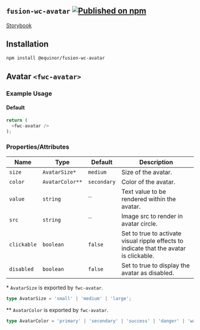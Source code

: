 <!--prettier-ignore-start-->
## `fusion-wc-avatar` [![Published on npm](https://img.shields.io/npm/v/@equinor/fusion-wc-avatar.svg)](https://www.npmjs.com/package/@equinor/fusion-wc-avatar)

[Storybook](https://equinor.github.io/fusion-web-components/?path=/docs/data-avatar)

## Installation
```sh
npm install @equinor/fusion-wc-avatar
```

## Avatar `<fwc-avatar>`
### Example Usage

#### Default
```ts
return (
  <fwc-avatar />
);
```

### Properties/Attributes

Name                    | Type                            | Default           | Description
---------------------   | --------------                  | -----------       | -----------------
`size`                  | `AvatarSize*`                   | `medium`          | Size of the avatar.
`color`                 | `AvatarColor**`                 | `secondary`       | Color of the avatar.
`value`                 | `string`                        | ``                | Text value to be rendered within the avatar.
`src`                   | `string`                        | ``                | Image src to render in avatar circle.
`clickable`             | `boolean`                       | `false`           | Set to true to activate visual ripple effects to indicate that the avatar is clickable.
`disabled`              | `boolean`                       | `false`           | Set to true to display the avatar as disabled.

\*  `AvatarSize` is exported by `fwc-avatar`.
```ts
type AvatarSize = 'small' | 'medium' | 'large';
```

\*\*  `AvatarColor` is exported by `fwc-avatar`.
```ts
type AvatarColor = 'primary' | 'secondary' | 'success' | 'danger' | 'warning' | 'disabled';
```
<!--prettier-ignore-end-->
